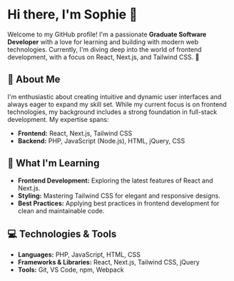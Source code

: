 # Hi there, I'm Sophie 👋

Welcome to my GitHub profile! I'm a passionate **Graduate Software Developer** with a love for learning and building with modern web technologies. Currently, I'm diving deep into the world of frontend development, with a focus on React, Next.js, and Tailwind CSS. 🌟

## 🚀 About Me

I'm enthusiastic about creating intuitive and dynamic user interfaces and always eager to expand my skill set. While my current focus is on frontend technologies, my background includes a strong foundation in full-stack development. My expertise spans:

- **Frontend:** React, Next.js, Tailwind CSS
- **Backend:** PHP, JavaScript (Node.js), HTML, jQuery, CSS

## 🌱 What I'm Learning

- **Frontend Development:** Exploring the latest features of React and Next.js.
- **Styling:** Mastering Tailwind CSS for elegant and responsive designs.
- **Best Practices:** Applying best practices in frontend development for clean and maintainable code.

## 💻 Technologies & Tools

- **Languages:** PHP, JavaScript, HTML, CSS
- **Frameworks & Libraries:** React, Next.js, Tailwind CSS, jQuery
- **Tools:** Git, VS Code, npm, Webpack
